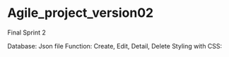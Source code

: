 # Agile_project_version02
Final Sprint 2


Database: Json file
Function: Create, Edit, Detail, Delete
Styling with CSS: 

